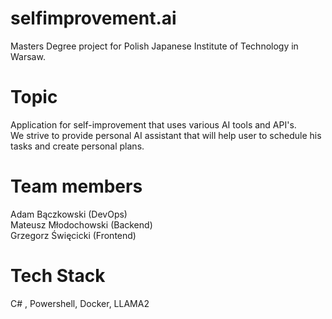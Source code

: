 # selfimprovement.ai
Masters Degree project for Polish Japanese Institute of Technology in Warsaw.  

# Topic
Application for self-improvement that uses various AI tools and API's.  
We strive to provide personal AI assistant that will help user to schedule his tasks and create personal plans.  

# Team members
Adam Bączkowski (DevOps)  
Mateusz Młodochowski (Backend)  
Grzegorz Święcicki (Frontend)  
# Tech Stack
C# , Powershell, Docker, LLAMA2